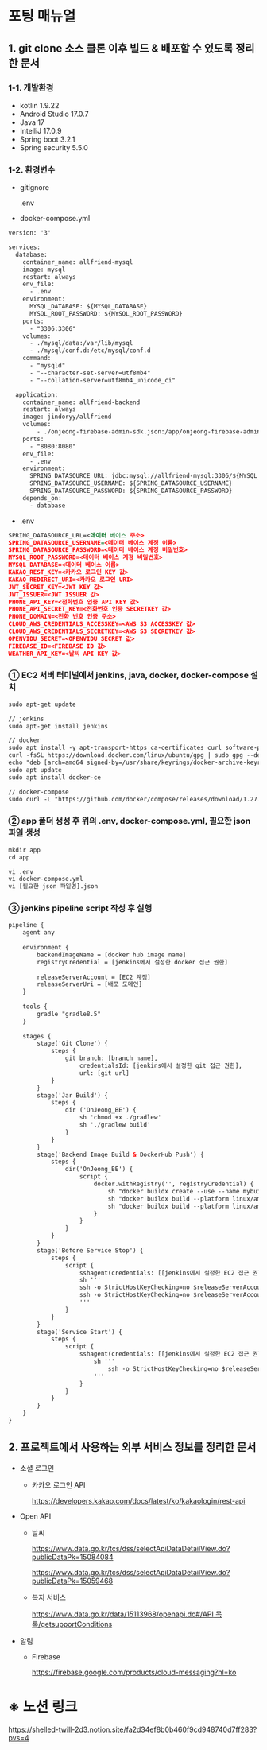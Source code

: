 # 포팅 매뉴얼

## 1. git clone 소스 클론 이후 빌드 & 배포할 수 있도록 정리한 문서

### 1-1. 개발환경

- kotlin 1.9.22
- Android Studio 17.0.7
- Java 17
- IntelliJ 17.0.9
- Spring boot 3.2.1
- Spring security 5.5.0

### 1-2. 환경변수

- gitignore
    
    .env
    

- docker-compose.yml

```xml
version: '3'

services:
  database:
    container_name: allfriend-mysql
    image: mysql
    restart: always
    env_file:
      - .env
    environment:
      MYSQL_DATABASE: ${MYSQL_DATABASE}
      MYSQL_ROOT_PASSWORD: ${MYSQL_ROOT_PASSWORD}
    ports:
      - "3306:3306"
    volumes:
      - ./mysql/data:/var/lib/mysql
      - ./mysql/conf.d:/etc/mysql/conf.d
    command:
      - "mysqld"
      - "--character-set-server=utf8mb4"
      - "--collation-server=utf8mb4_unicode_ci"

  application:
    container_name: allfriend-backend
    restart: always
    image: jindoryy/allfriend
    volumes:
        - ./onjeong-firebase-admin-sdk.json:/app/onjeong-firebase-admin-sdk.json
    ports:
      - "8080:8080"
    env_file:
      - .env
    environment:
      SPRING_DATASOURCE_URL: jdbc:mysql://allfriend-mysql:3306/${MYSQL_DATABASE}?useSSL=false&allowPublicKeyRetrieval=true
      SPRING_DATASOURCE_USERNAME: ${SPRING_DATASOURCE_USERNAME}
      SPRING_DATASOURCE_PASSWORD: ${SPRING_DATASOURCE_PASSWORD}
    depends_on:
      - database
```

- .env

```xml
SPRING_DATASOURCE_URL=<데이터 베이스 주소>
SPRING_DATASOURCE_USERNAME=<데이터 베이스 계정 이름>
SPRING_DATASOURCE_PASSWORD=<데이터 베이스 계정 비밀번호>
MYSQL_ROOT_PASSWORD=<데이터 베이스 계정 비밀번호>
MYSQL_DATABASE=<데이터 베이스 이름>
KAKAO_REST_KEY=<카카오 로그인 KEY 값>
KAKAO_REDIRECT_URI=<카카오 로그인 URI>
JWT_SECRET_KEY=<JWT KEY 값>
JWT_ISSUER=<JWT ISSUER 값>
PHONE_API_KEY=<전화번호 인증 API KEY 값>
PHONE_API_SECRET_KEY=<전화번호 인증 SECRETKEY 값>
PHONE_DOMAIN=<전화 번호 인증 주소>
CLOUD_AWS_CREDENTIALS_ACCESSKEY=<AWS S3 ACCESSKEY 값>
CLOUD_AWS_CREDENTIALS_SECRETKEY=<AWS S3 SECRETKEY 값>
OPENVIDU_SECRET=<OPENVIDU SECRET 값>
FIREBASE_ID=<FIREBASE ID 값>
WEATHER_API_KEY=<날씨 API KEY 값>
```

### ① EC2 서버 터미널에서 jenkins, java, docker, docker-compose 설치

```xml
sudo apt-get update

// jenkins
sudo apt-get install jenkins

// docker
sudo apt install -y apt-transport-https ca-certificates curl software-properties-common
curl -fsSL https://download.docker.com/linux/ubuntu/gpg | sudo gpg --dearmor -o /usr/share/keyrings/docker-archive-keyring.gpg
echo "deb [arch=amd64 signed-by=/usr/share/keyrings/docker-archive-keyring.gpg] https://download.docker.com/linux/ubuntu $(lsb_release -cs) stable" | sudo tee /etc/apt/sources.list.d/docker.list > /dev/null
sudo apt update
sudo apt install docker-ce

// docker-compose
sudo curl -L "https://github.com/docker/compose/releases/download/1.27.4/docker-compose-$(uname -s)-$(uname -m)" -o /usr/local/bin/docker-compose
```

### ② app 폴더 생성 후 위의 .env, docker-compose.yml, 필요한 json 파일 생성

```xml
mkdir app
cd app

vi .env
vi docker-compose.yml
vi [필요한 json 파일명].json
```

### ③ jenkins pipeline script 작성 후 실행

```xml
pipeline {
    agent any
    
    environment {
        backendImageName = [docker hub image name]
        registryCredential = [jenkins에서 설정한 docker 접근 권한]
        
        releaseServerAccount = [EC2 계정]
        releaseServerUri = [배포 도메인]
    }
    
    tools {
        gradle "gradle8.5"
    }
        
    stages {
        stage('Git Clone') {
            steps {
                git branch: [branch name],
                    credentialsId: [jenkins에서 설정한 git 접근 권한],
                    url: [git url]
            }
        }
        stage('Jar Build') {
            steps {
                dir ('OnJeong_BE') {
                    sh 'chmod +x ./gradlew'
                    sh './gradlew build'
                }
            }
        }
        stage('Backend Image Build & DockerHub Push') {
            steps {
                dir('OnJeong_BE') {
                    script {
                        docker.withRegistry('', registryCredential) {
                            sh "docker buildx create --use --name mybuilder"
                            sh "docker buildx build --platform linux/amd64,linux/arm64 -t $backendImageName:$BUILD_NUMBER --push ."
                            sh "docker buildx build --platform linux/amd64,linux/arm64 -t $backendImageName:latest --push ."
                        }
                    }
                }
            }
        }
        stage('Before Service Stop') {
            steps {
                script {
                    sshagent(credentials: [[jenkins에서 설정한 EC2 접근 권한]]) {
                    sh '''
                    ssh -o StrictHostKeyChecking=no $releaseServerAccount@$releaseServerUri "cd app; sudo docker-compose down"
                    ssh -o StrictHostKeyChecking=no $releaseServerAccount@$releaseServerUri "cd app; sudo docker rmi $backendImageName:latest"
                    '''
                }
            }
        }
        stage('Service Start') {
            steps {
                script {
                    sshagent(credentials: [[jenkins에서 설정한 EC2 접근 권한]) {
                        sh '''
                            ssh -o StrictHostKeyChecking=no $releaseServerAccount@$releaseServerUri "cd app; sudo docker-compose -f docker-compose.yml up -d"
                        '''
                    }
                }
            }
        }
    }
}
```

## 2. 프로젝트에서 사용하는 외부 서비스 정보를 정리한 문서

- 소셜 로그인
    - 카카오 로그인 API
        
        https://developers.kakao.com/docs/latest/ko/kakaologin/rest-api
        
- Open API
    - 날씨
        
        https://www.data.go.kr/tcs/dss/selectApiDataDetailView.do?publicDataPk=15084084
        
        https://www.data.go.kr/tcs/dss/selectApiDataDetailView.do?publicDataPk=15059468
        
    - 복지 서비스
        
        [https://www.data.go.kr/data/15113968/openapi.do#/API 목록/getsupportConditions](https://www.data.go.kr/data/15113968/openapi.do#/API%20%EB%AA%A9%EB%A1%9D/getsupportConditions)
        
- 알림
    - Firebase
        
        https://firebase.google.com/products/cloud-messaging?hl=ko

# ※ 노션 링크
https://shelled-twill-2d3.notion.site/fa2d34ef8b0b460f9cd948740d7ff283?pvs=4

